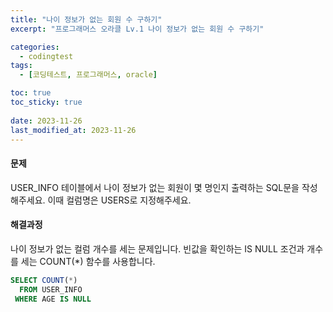 ```yaml
---
title: "나이 정보가 없는 회원 수 구하기"
excerpt: "프로그래머스 오라클 Lv.1 나이 정보가 없는 회원 수 구하기"

categories:
  - codingtest
tags:
  - [코딩테스트, 프로그래머스, oracle]

toc: true
toc_sticky: true
 
date: 2023-11-26
last_modified_at: 2023-11-26
---
```


#### 문제
USER_INFO 테이블에서 나이 정보가 없는 회원이 몇 명인지 출력하는 SQL문을 작성해주세요. 이때 컬럼명은 USERS로 지정해주세요.

#### 해결과정
나이 정보가 없는 컬럼 개수를 세는 문제입니다. 빈값을 확인하는 IS NULL 조건과 개수를 세는 COUNT(*) 함수를 사용합니다.

```sql
SELECT COUNT(*)
  FROM USER_INFO
 WHERE AGE IS NULL
```